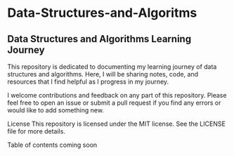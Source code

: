 # Data-Structures-and-Algoritms
## Data Structures and Algorithms Learning Journey
This repository is dedicated to documenting my learning journey of data structures and algorithms. Here, I will be sharing notes, code, and resources that I find helpful as I progress in my journey.

I welcome contributions and feedback on any part of this repository. Please feel free to open an issue or submit a pull request if you find any errors or would like to add something new.

License
This repository is licensed under the MIT license. See the LICENSE file for more details.

Table of contents coming soon





